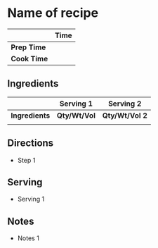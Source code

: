 # Name of recipe

||**Time**|
| --- | --- | 
|**Prep Time**||
|**Cook Time**||

## Ingredients
| | Serving 1 | Serving 2 | 
| --- | --- | --- | 
| **Ingredients** | **Qty/Wt/Vol** | **Qty/Wt/Vol 2** |
||||


## Directions
- Step 1

## Serving
- Serving 1

## Notes
- Notes 1
